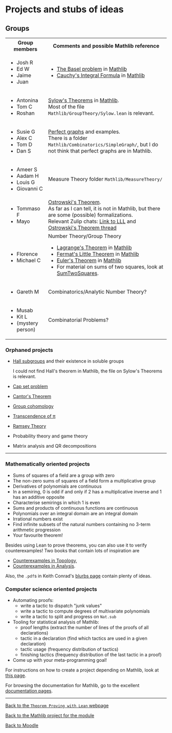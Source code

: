 #  Projects and stubs of ideas

##  Groups

<table><tbody>
<tr>
  <th> Group members </th>
  <th> Comments and possible Mathlib reference </th>
</tr>

<tr>
  <td> <ul><li>Josh R</li><li>Ed W</li><li>Jaime</li><li>Juan</li></ul> </td>
  <td> <ul><li><a href="https://en.wikipedia.org/wiki/Basel_problem">The Basel problem</a> in <a href="https://leanprover-community.github.io/mathlib4_docs/find/?pattern=hasSum_zeta_two#doc">Mathlib</a></li><li><a href="https://en.wikipedia.org/wiki/Cauchy%27s_integral_formula">Cauchy's Integral Formula</a> in <a href="https://leanprover-community.github.io/mathlib4_docs/find/?pattern=Complex.two_pi_I_inv_smul_circleIntegral_sub_inv_smul_of_differentiable_on_off_countable#doc">Mathlib</a></li></ul> </td>
</tr>

<tr>
  <td> <ul><li>Antonina</li><li>Tom C</li><li>Roshan</li></ul> </td>
  <td> <a href="https://en.wikipedia.org/wiki/Sylow_theorems">Sylow's Theorems</a> in <a href="https://leanprover-community.github.io/mathlib4_docs/find/?pattern=Sylow.exists_subgroup_card_pow_prime_le#doc">Mathlib</a>.<br />Most of the file <code>Mathlib/GroupTheory/Sylow.lean</code> is relevant.  </td>
</tr>

<tr>
  <td> <ul><li>Susie G</li><li>Alex C</li><li>Tom D</li><li>Dan S</li></ul> </td>
  <td> <a href="https://en.wikipedia.org/wiki/Perfect_graph">Perfect graphs</a> and examples.<br />There is a folder <code>Mathlib/Combinatorics/SimpleGraph/</code>, but I do not think that perfect graphs are in Mathlib. </td>
</tr>

<tr>
  <td> <ul><li>Ameer S</li><li>Aadam H</li><li>Louis G</li><li>Giovanni C</li></ul> </td>
  <td> Measure Theory folder <code>Mathlib/MeasureTheory/</code> </td>
</tr>

<tr>
  <td> <ul><li>Tommaso F</li><li>Mayo</li></ul> </td>
  <td> <a href="https://en.wikipedia.org/wiki/Ostrowski%27s_theorem">Ostrowski's Theorem</a>.<br />As far as I can tell, it is not in Mathlib, but there are some (possible) formalizations.<br />Relevant Zulip chats: <a href="https://leanprover.zulipchat.com/#narrow/stream/116395-maths/topic/Seminar.20--.20London.20Learning.20Lean/near/362025148">Link to LLL</a> and <a href="https://leanprover.zulipchat.com/#narrow/stream/217875-Is-there-code-for-X.3F/topic/Ostrowski's.20theorem">Ostrowski's Theorem thread</a> </td>
</tr>

<tr>
  <td> <ul><li>Florence</li><li>Michael C</li></ul> </td>
  <td> Number Theory/Group Theory <ul><li><a href="https://en.wikipedia.org/wiki/Lagrange%27s_theorem_(group_theory)">Lagrange's Theorem</a> in <a href="https://leanprover-community.github.io/mathlib4_docs/find/?pattern=Subgroup.card_subgroup_dvd_card#doc">Mathlib</a></li><li><a href="https://en.wikipedia.org/wiki/Fermat%27s_little_theorem">Fermat's Little Theorem</a> in <a href="https://leanprover-community.github.io/mathlib4_docs/find/?pattern=ZMod.pow_card#doc">Mathlib</a></li><li><a href="https://en.wikipedia.org/wiki/Euler%27s_theorem">Euler's Theorem</a> in <a href="https://leanprover-community.github.io/mathlib4_docs/find/?pattern=FiniteField.pow_card_sub_one_eq_one#doc">Mathlib</a></li><li>For material on sums of two squares, look at <a href="https://leanprover-community.github.io/mathlib4_docs/Mathlib/NumberTheory/SumTwoSquares.html">SumTwoSquares</a>.</li></ul> </td>
</tr>

<tr>
  <td> <ul><li>Gareth M</li></ul> </td>
  <td> Combinatorics/Analytic Number Theory? </td>
</tr>

<tr>
  <td> <ul><li>Musab</li><li>Kit L</li><li>(mystery person)</li></ul> </td>
  <td> Combinatorial Problems? </td>
</tr>

</tbody></table>

###  Orphaned projects

* [Hall subgroups](https://en.wikipedia.org/wiki/Hall_subgroup) and their existence in soluble groups

  I could not find Hall's theorem in Mathlib, the file on Sylow's Theorems is relevant.
* [Cap set problem](https://en.wikipedia.org/wiki/Cap_set)
* [Cantor's Theorem](https://en.wikipedia.org/wiki/Cantor%27s_theorem)
* [Group cohomology](https://en.wikipedia.org/wiki/Group_cohomology)
* [Transcendence of &pi;](https://en.wikipedia.org/wiki/Lindemann%E2%80%93Weierstrass_theorem)
* [Ramsey Theory](https://en.wikipedia.org/wiki/Ramsey_theory)
* Probability theory and game theory
* Matrix analysis and QR decompositions

---

###  Mathematically oriented projects

* Sums of squares of a field are a group with zero
* The non-zero sums of squares of a field form a multiplicative group
* Derivatives of polynomials are continuous
* In a semiring, 0 is odd if and only if 2 has a multiplicative inverse and 1 has an additive opposite
* Characterise semirings in which 1 is even
* Sums and products of continuous functions are continuous
* Polynomials over an integral domain are an integral domain
* Irrational numbers exist
* Find infinite subsets of the natural numbers containing no 3-term arithmetic progression
* Your favourite theorem!

Besides using Lean to prove theorems, you can also use it to verify counterexamples!
Two books that contain lots of inspiration are
* [Counterexamples in Topology](https://link.springer.com/book/10.1007/978-1-4612-6290-9),
* [Counterexamples in Analysis](https://faculty.ksu.edu.sa/sites/default/files/_olmsted_1.pdf).

Also, the `.pdf`s in Keith Conrad's [blurbs page](https://kconrad.math.uconn.edu/blurbs/) contain plenty of ideas.

###  Computer science oriented projects

* Automating proofs:
  * write a tactic to dispatch "junk values"
  * write a tactic to compute degrees of multivariate polynomials
  * write a tactic to split and progress on `Nat.sub`
* Tooling for statistical analysis of Mathlib:
  * proof lengths (extract the number of lines of the proofs of all declarations)
  * tactic in a declaration (find which tactics are used in a given declaration)
  * tactic usage (frequency distribution of tactics)
  * finishing tactics (frequency distribution of the last tactic in a proof)
* Come up with your meta-programming goal!

For instructions on how to create a project depending on Mathlib, look at [this page](instructions_for_new_project).

For browsing the documentation for Mathlib, go to the excellent [documentation pages](https://leanprover-community.github.io/mathlib4_docs/).

---

[Back to the `Theorem Proving with Lean` webpage](https://adomani.github.io/Syllabus/MA4N1/toc)

[Back to the Mathlib project for the module](https://github.com/adomani/MA4N1_2023)

[Back to Moodle](https://moodle.warwick.ac.uk/course/view.php?id=58287#section-0)
